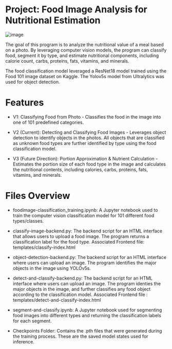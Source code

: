 # Project: Food Image Analysis for Nutritional Estimation
![image](https://github.com/user-attachments/assets/eca2e5fb-8c5f-483b-a1d9-d4d2344b9e4f)

The goal of this program is to analyze the nutritional value of a meal based on a photo. By leveraging computer vision models, the program can classify food, segment it by type, and estimate nutritional components, including calorie count, carbs, proteins, fats, vitamins, and minerals.

The food classification model leveraged a ResNet18 model trained using the Food 101 image dataset on Kaggle. The Yolov5s model from Ultralytics was used for object detection.

# Features
- V1: Classifying Food from Photo - 
Classifies the food in the image into one of 101 predefined categories.

- V2 (Current): Detecting and Classifying Food Images -
Leverages object detection to identify objects in the photos. All objects that are classified as unknown food types are further identified by type using the food classification model.

- V3 (Future Direction): Portion Approximation & Nutrient Calculation -
Estimates the portion size of each food type in the image and calculates the nutritional contents, including calories, carbs, proteins, fats, vitamins, and minerals.

# Files Overview
- foodimage-classification_training.ipynb:
A Jupyter notebook used to train the computer vision classification model for 101 different food types/classes.

- classify-image-backend.py:
The backend script for an HTML interface that allows users to upload a food image. The program returns a classification label for the food type.
Associated Frontend file: templates/classify-index.html

- object-detection-backend.py:
The backend script for an HTML interface where users can upload an image. The program identifies the major objects in the image using YOLOv5s.

- detect-and-classify-backend.py:
The backend script for an HTML interface where users can upload an image. The program identies the major objects in the image, and further classifies any food object according to the classification model.
Associated Frontend file : templates/detect-and-classify-index.html

- segment-and-classify.ipynb:
A Jupyter notebook used for segmenting food images into different types and returning the classification labels for each segment.

- Checkpoints Folder:
Contains the .pth files that were generated during the training process. These are the saved model states used for inference.



